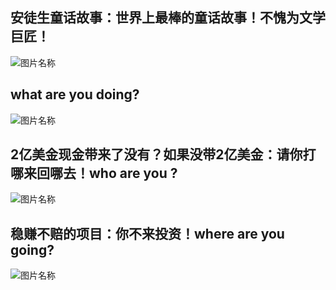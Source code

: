 ## 安徒生童话故事：世界上最棒的童话故事！不愧为文学巨匠！

![图片名称](https://img3.doubanio.com/lpic/s1462312.jpg)

## what are you doing?

![图片名称](http://img1.gtimg.com/2010/pics/hv1/186/19/562/36549081.jpg)

## 2亿美金现金带来了没有？如果没带2亿美金：请你打哪来回哪去！who are you ?
 
![图片名称](http://sh.sinaimg.cn/2011/0503/U5952P18DT20110503132211.jpg)
 
## 稳赚不赔的项目：你不来投资！where are you going?

![图片名称](http://youg.cw634.4everdns.com/investor.jpg)
